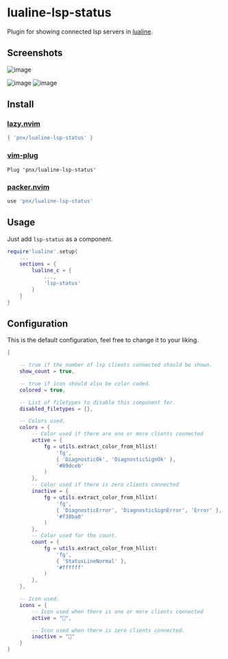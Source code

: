 # lualine-lsp-status

Plugin for showing connected lsp servers in [lualine](https://github.com/nvim-lualine/lualine.nvim).

## Screenshots

![image](https://github.com/user-attachments/assets/0d98f8b3-7e71-4faa-af31-7a41b8bfe53b)

![image](https://github.com/user-attachments/assets/b14c2f33-aa6b-4fb2-9d5d-7efe3896af86)
![image](https://github.com/user-attachments/assets/16fcb5a0-8829-4a30-8f17-6a94d2fd15d3)


## Install


### [lazy.nvim](https://github.com/folke/lazy.nvim)
```lua
{ 'pnx/lualine-lsp-status' }
```

### [vim-plug](https://github.com/junegunn/vim-plug)
```vim
Plug 'pnx/lualine-lsp-status'
```

### [packer.nvim](https://github.com/wbthomason/packer.nvim)
```lua
use 'pnx/lualine-lsp-status'
```

## Usage

Just add `lsp-status` as a component.

```lua
require'lualine'.setup{
    ...
    sections = {
        lualine_c = {
            ...,
            'lsp-status'
        }
    }
}
```

## Configuration

This is the default configuration, feel free to change it to your liking.

```lua
{

    -- true if the number of lsp clients connected should be shown.
    show_count = true,

    -- true if icon should also be color coded.
    colored = true,

    -- List of filetypes to disable this component for.
    disabled_filetypes = {},

    -- Colors used.
    colors = {
        -- Color used if there are one or more clients connected
        active = {
            fg = utils.extract_color_from_hllist(
                'fg',
                { 'DiagnosticOk', 'DiagnosticSignOk' },
                '#89dceb'
            )
        },
        -- Color used if there is zero clients connected
        inactive = {
            fg = utils.extract_color_from_hllist(
                'fg',
                { 'DiagnosticError', 'DiagnosticSignError', 'Error' },
                '#f38ba8'
            )
        },
        -- Color used for the count.
        count = {
            fg = utils.extract_color_from_hllist(
                'fg',
                { 'StatusLineNormal' },
                '#ffffff'
            )
        },
    },

    -- Icon used.
    icons = {
        -- Icon used when there is one or more clients connected
        active = "",

        -- Icon used when there is zero clients connected.
        inactive = ""
    }
}
```
